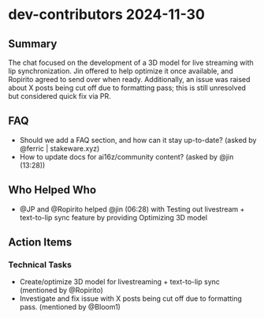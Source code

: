 # dev-contributors 2024-11-30

## Summary

The chat focused on the development of a 3D model for live streaming with lip synchronization. Jin offered to help optimize it once available, and Ropirito agreed to send over when ready. Additionally, an issue was raised about X posts being cut off due to formatting pass; this is still unresolved but considered quick fix via PR.

## FAQ

- Should we add a FAQ section, and how can it stay up-to-date? (asked by @ferric | stakeware.xyz)
- How to update docs for ai16z/community content? (asked by @jin (13:28))

## Who Helped Who

- @JP and @Ropirito helped @jin (06:28) with Testing out livestream + text-to-lip sync feature by providing Optimizing 3D model

## Action Items

### Technical Tasks

- Create/optimize 3D model for livestreaming + text-to-lip sync (mentioned by @Ropirito)
- Investigate and fix issue with X posts being cut off due to formatting pass. (mentioned by @Bloom1)
